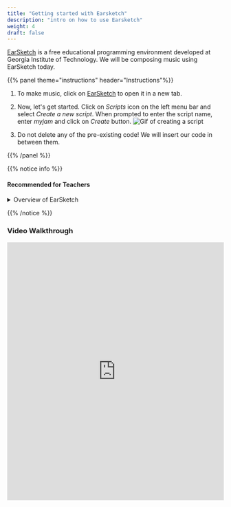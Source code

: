 ```yaml
---
title: "Getting started with Earsketch"
description: "intro on how to use Earsketch"
weight: 4
draft: false
---
```


[EarSketch](https://en.wikipedia.org/wiki/EarSketch) is a free educational programming environment developed at Georgia Institute of Technology. We will be composing music using EarSketch today.

{{% panel theme="instructions" header="Instructions"%}}

1.  To make music, click on
    [EarSketch](https://earsketch.gatech.edu/earsketch2/) to open it in a new tab.
    
2.  Now, let's get started. Click on *Scripts* icon on the left menu bar and
    select *Create a new script*. When prompted to enter the script
    name, enter *myjam* and click on *Create* button.
    ![Gif of creating a script](gif/createanewcript.gif)
3.  Do not delete any of the pre-existing code! We will insert our code in between them.

{{% /panel %}}

{{% notice info %}} 

#### Recommended for Teachers 

<details>
<summary>Overview of EarSketch</summary>
Please take a look at overview of EarSketch before you start with the class. It is important to know how to navigate back and forth in the UI.

The `navigation bar` on the left side of the screen is your homebase for navigating through all that EarSketch has to offer.

1. The first item of the navigation bar is the `Sounds` collection. It is the central location for all the pre-loaded sounds that earsketch has to offer. In the sound browser, you can filter which sounds appear based on the artists, the genre, or instruments.
    ![View of sound collection](img/screenshot-navigation-sound-browser.png)

2. The next icon on the navigation bar is the `Scripts` pane. This is where we will write our code.
    ![Screenshot of scripts pane](img/screenshot-navigation-script.png)

3. The next (third from top) icon is the `Share` section. You can use this to save your code, download or share it with your friends. We will skip this section for this exercise.


4. The last two icons on the navigation bar are the `API Browser` and the `Curriculum` guides.
![Screenshot of API Browser](img/screenshot-navigation-api-curriculum.png)

We will use `API browser` to make music. An *Application Programming Interface* or *API* is a set of code that is ready for you to use right away! You may notice two icons to the right of each API. The first icon provides a description of the API and an example on how to use the API. The second icon copies and pastes the API into the code editor, so you do not even need to type it! We
will use a couple of these in the coming sections.

The last icon in the above picture shows the `Curriculum` guide. If you want to know more about EarSketch, you can explore the section that appears on the right side of the window when you click on it. We will skip this section for this exercise.
</details>

{{% /notice %}}

### Video Walkthrough

<iframe width="100%" height="600px" src="https://www.youtube.com/embed/apUsNWZ9wIE" frameborder="0" allow="accelerometer; autoplay; encrypted-media; gyroscope; picture-in-picture" allowfullscreen></iframe>

